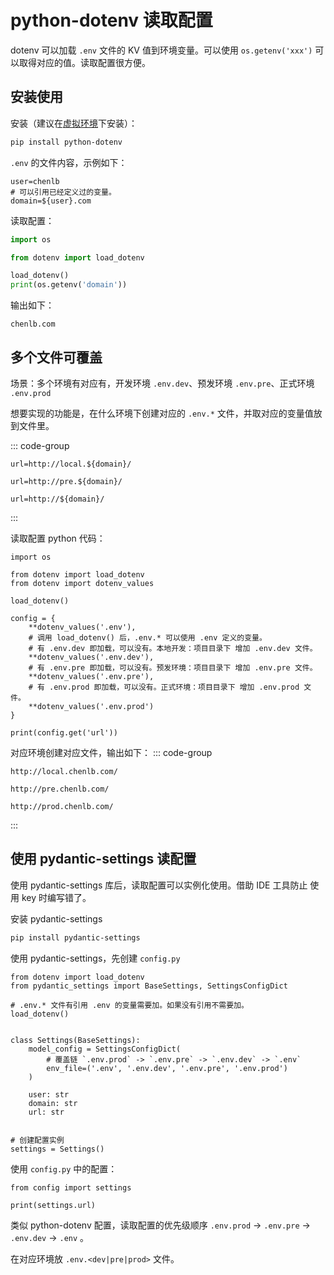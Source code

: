 # python-dotenv 读取配置

dotenv 可以加载 `.env` 文件的 KV 值到环境变量。可以使用 `os.getenv('xxx')` 可以取得对应的值。读取配置很方便。

## 安装使用

安装（建议在[虚拟环境](/python/base/env.html#虚拟环境)下安装）：
```bash
pip install python-dotenv
```

`.env` 的文件内容，示例如下：
```dotenv
user=chenlb
# 可以引用已经定义过的变量。
domain=${user}.com
```

读取配置：
```python
import os

from dotenv import load_dotenv

load_dotenv()
print(os.getenv('domain'))
```

输出如下：
```console
chenlb.com
```

## 多个文件可覆盖

场景：多个环境有对应有，开发环境 `.env.dev`、预发环境 `.env.pre`、正式环境 `.env.prod`

想要实现的功能是，在什么环境下创建对应的 `.env.*` 文件，并取对应的变量值放到文件里。

::: code-group
```dotenv [.env.dev]
url=http://local.${domain}/
```

```dotenv [.env.pre]
url=http://pre.${domain}/
```

```dotenv [.env.prod]
url=http://${domain}/
```
:::

读取配置 python 代码：
```python{4,10-16}
import os

from dotenv import load_dotenv
from dotenv import dotenv_values

load_dotenv()

config = {
    **dotenv_values('.env'),
    # 调用 load_dotenv() 后，.env.* 可以使用 .env 定义的变量。
    # 有 .env.dev 即加载，可以没有。本地开发：项目目录下 增加 .env.dev 文件。
    **dotenv_values('.env.dev'),
    # 有 .env.pre 即加载，可以没有。预发环境：项目目录下 增加 .env.pre 文件。
    **dotenv_values('.env.pre'),
    # 有 .env.prod 即加载，可以没有。正式环境：项目目录下 增加 .env.prod 文件。
    **dotenv_values('.env.prod')
}

print(config.get('url'))

```

对应环境创建对应文件，输出如下：
::: code-group
```console [.env.dev]
http://local.chenlb.com/
```

```console [.env.pre]
http://pre.chenlb.com/
```

```console [.env.prod]
http://prod.chenlb.com/
```
:::

## 使用 pydantic-settings 读配置

使用 pydantic-settings 库后，读取配置可以实例化使用。借助 IDE 工具防止 使用 key 时编写错了。

安装 pydantic-settings
```bash
pip install pydantic-settings
```

使用 pydantic-settings，先创建 `config.py`

```python{11,20}
from dotenv import load_dotenv
from pydantic_settings import BaseSettings, SettingsConfigDict

# .env.* 文件有引用 .env 的变量需要加。如果没有引用不需要加。
load_dotenv()


class Settings(BaseSettings):
    model_config = SettingsConfigDict(
        # 覆盖链 `.env.prod` -> `.env.pre` -> `.env.dev` -> `.env`
        env_file=('.env', '.env.dev', '.env.pre', '.env.prod')
    )

    user: str
    domain: str
    url: str


# 创建配置实例
settings = Settings()
```

使用 `config.py` 中的配置：
```python{1}
from config import settings

print(settings.url)
```

类似 python-dotenv 配置，读取配置的优先级顺序 `.env.prod` -> `.env.pre` -> `.env.dev` -> `.env` 。

在对应环境放 `.env.<dev|pre|prod>` 文件。
